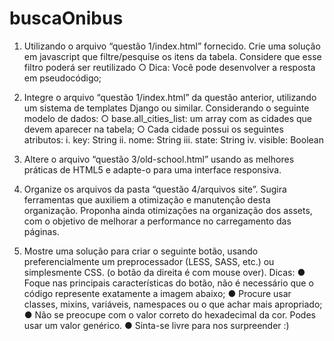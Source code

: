 # buscaOnibus

1. Utilizando o arquivo “questão 1/index.html” fornecido. Crie uma solução em
javascript que filtre/pesquise os itens da tabela. Considere que esse filtro poderá ser
reutilizado
○ Dica: Você pode desenvolver a resposta em pseudocódigo;

2. Integre o arquivo “questão 1/index.html” da questão anterior, utilizando um sistema
de templates Django ou similar. Considerando o seguinte modelo de dados:
○ base.all_cities_list: um array com as cidades que devem aparecer na tabela;
○ Cada cidade possui os seguintes atributos:
i. key: String
ii. nome: String
iii. state: String
iv. visible: Boolean
3. Altere o arquivo “questão 3/old-school.html” usando as melhores práticas de HTML5
e adapte-o para uma interface responsiva.

4. Organize os arquivos da pasta “questão 4/arquivos site”. Sugira ferramentas que
auxiliem a otimização e manutenção desta organização. Proponha ainda
otimizações na organização dos assets, com o objetivo de melhorar a performance
no carregamento das páginas.

5. Mostre uma solução para criar o seguinte botão, usando preferencialmente um
preprocessador (LESS, SASS, etc.) ou simplesmente CSS. (o botão da direita é com
mouse over).
Dicas:
● Foque nas principais características do botão, não é necessário que o código
represente exatamente a imagem abaixo;
● Procure usar classes, mixins, variáveis, namespaces ou o que achar mais
apropriado;
● Não se preocupe com o valor correto do hexadecimal da cor. Podes usar um
valor genérico.
● Sinta-se livre para nos surpreender :)
